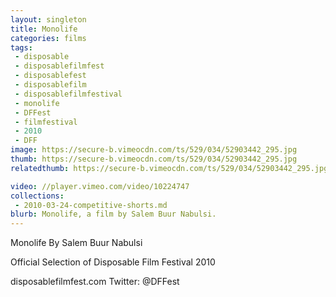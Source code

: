 ```yaml
---
layout: singleton
title: Monolife
categories: films
tags:
 - disposable
 - disposablefilmfest
 - disposablefest
 - disposablefilm
 - disposablefilmfestival
 - monolife
 - DFFest
 - filmfestival
 - 2010
 - DFF
image: https://secure-b.vimeocdn.com/ts/529/034/52903442_295.jpg
thumb: https://secure-b.vimeocdn.com/ts/529/034/52903442_295.jpg
relatedthumb: https://secure-b.vimeocdn.com/ts/529/034/52903442_295.jpg

video: //player.vimeo.com/video/10224747
collections:
 - 2010-03-24-competitive-shorts.md
blurb: Monolife, a film by Salem Buur Nabulsi.
---
```


Monolife
By Salem Buur Nabulsi

Official Selection of Disposable Film Festival 2010

disposablefilmfest.com
Twitter: @DFFest